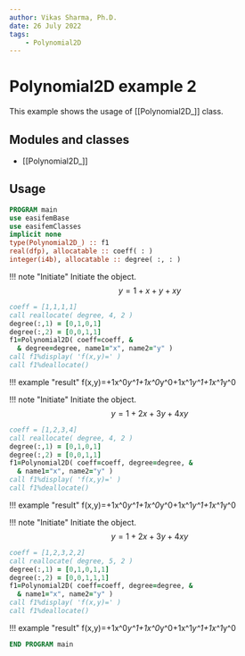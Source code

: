 ```yaml
---
author: Vikas Sharma, Ph.D.
date: 26 July 2022
tags:
    - Polynomial2D
---
```


# Polynomial2D example 2

This example shows the usage of [[Polynomial2D_]] class.

## Modules and classes

- [[Polynomial2D_]]

## Usage

```fortran
PROGRAM main
use easifemBase
use easifemClasses
implicit none
type(Polynomial2D_) :: f1
real(dfp), allocatable :: coeff( : )
integer(i4b), allocatable :: degree( :, : )
```

!!! note "Initiate"
Initiate the object.
$$
y=1+x+y+xy
$$

```fortran
coeff = [1,1,1,1]
call reallocate( degree, 4, 2 )
degree(:,1) = [0,1,0,1]
degree(:,2) = [0,0,1,1]
f1=Polynomial2D( coeff=coeff, &
  & degree=degree, name1="x", name2="y" )
call f1%display( 'f(x,y)=' )
call f1%deallocate()
```

!!! example "result"
f(x,y)=+1x^0*y^1+1x^0*y^0+1x^1*y^1+1x^1*y^0

!!! note "Initiate"
Initiate the object.
$$
y=1+2x+3y+4xy
$$

```fortran
coeff = [1,2,3,4]
call reallocate( degree, 4, 2 )
degree(:,1) = [0,1,0,1]
degree(:,2) = [0,0,1,1]
f1=Polynomial2D( coeff=coeff, degree=degree, &
  & name1="x", name2="y" )
call f1%display( 'f(x,y)=' )
call f1%deallocate()
```

!!! example "result"
f(x,y)=+1x^0*y^1+1x^0*y^0+1x^1*y^1+1x^1*y^0

!!! note "Initiate"
Initiate the object.
$$
y=1+2x+3y+4xy
$$

```fortran
coeff = [1,2,3,2,2]
call reallocate( degree, 5, 2 )
degree(:,1) = [0,1,0,1,1]
degree(:,2) = [0,0,1,1,1]
f1=Polynomial2D( coeff=coeff, degree=degree, &
  & name1="x", name2="y" )
call f1%display( 'f(x,y)=' )
call f1%deallocate()
```

!!! example "result"
f(x,y)=+1x^0*y^1+1x^0*y^0+1x^1*y^1+1x^1*y^0

```fortran
END PROGRAM main
```

